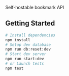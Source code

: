 Self-hostable bookmark API

## Getting Started

```bash
# Install dependencies
npm install
# Setup dev database
npm run db:reset:dev
# Start dev server
npm run start:dev
# or Launch tests
npm test
```
